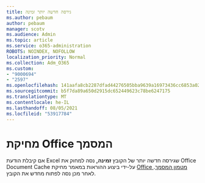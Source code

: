 ```yaml
---
title: גירסה חדשה יותר זמינה
ms.author: pebaum
author: pebaum
manager: scotv
ms.audience: Admin
ms.topic: article
ms.service: o365-administration
ROBOTS: NOINDEX, NOFOLLOW
localization_priority: Normal
ms.collection: Adm_O365
ms.custom:
- "9000694"
- "2597"
ms.openlocfilehash: 141aafa8cb2287dfad44276505bba9639a16973436cc6853a026f9cc5ee44863
ms.sourcegitcommit: b5f7da89a650d2915dc652449623c78be6247175
ms.translationtype: MT
ms.contentlocale: he-IL
ms.lasthandoff: 08/05/2021
ms.locfileid: "53917784"
---
```

# <a name="delete-the-office-document-cache"></a>מחיקת Office המסמך

אם קיבלת הודעת Excel שגירסה חדשה יותר של הקובץ **זמינה,** נסה למחוק את Office Document Cache על-ידי ביצוע ההוראות במאמר מחיקת [Office מטמון המסמך](https://support.office.com/article/b1d3765e-d71b-4bb8-99ca-acd22c42995d). לאחר מכן נסה לפתוח מחדש את הקובץ.

